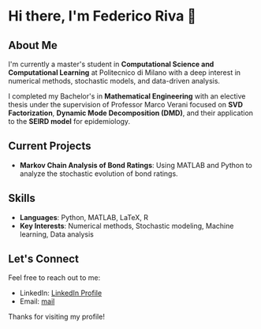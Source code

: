 # Hi there, I'm Federico Riva 👋

## About Me
I'm currently a master's student in **Computational Science and Computational Learning** at Politecnico di Milano with a deep interest in numerical methods, stochastic models, and data-driven analysis. 

I completed my Bachelor's in **Mathematical Engineering** with an elective thesis under the supervision of Professor Marco Verani focused on **SVD Factorization**, **Dynamic Mode Decomposition (DMD)**, and their application to the **SEIRD model** for epidemiology.

## Current Projects
- **Markov Chain Analysis of Bond Ratings**: Using MATLAB and Python to analyze the stochastic evolution of bond ratings.

## Skills
- **Languages**: Python, MATLAB, LaTeX, R
- **Key Interests**: Numerical methods, Stochastic modeling, Machine learning, Data analysis

## Let's Connect
Feel free to reach out to me:
- LinkedIn: [LinkedIn Profile](https://www.linkedin.com/in/federico-riva-b1b104191/)
- Email: [mail](mailto:federicomaria.riva@mail.polimi.it)

Thanks for visiting my profile!
